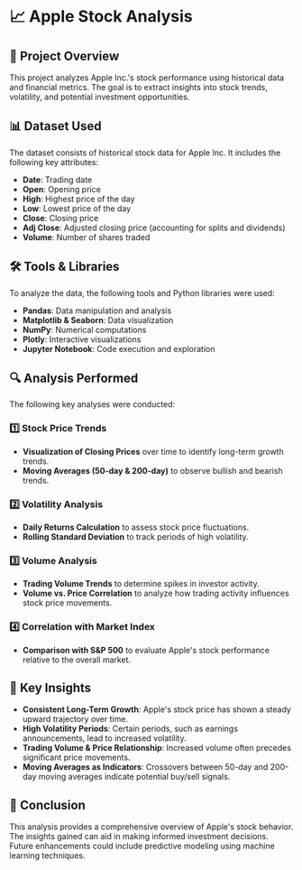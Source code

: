 # 📈 Apple Stock Analysis

## 📌 Project Overview
This project analyzes Apple Inc.'s stock performance using historical data and financial metrics. The goal is to extract insights into stock trends, volatility, and potential investment opportunities.

## 📊 Dataset Used
The dataset consists of historical stock data for Apple Inc. It includes the following key attributes:
- **Date**: Trading date
- **Open**: Opening price
- **High**: Highest price of the day
- **Low**: Lowest price of the day
- **Close**: Closing price
- **Adj Close**: Adjusted closing price (accounting for splits and dividends)
- **Volume**: Number of shares traded

## 🛠 Tools & Libraries
To analyze the data, the following tools and Python libraries were used:
- **Pandas**: Data manipulation and analysis
- **Matplotlib & Seaborn**: Data visualization
- **NumPy**: Numerical computations
- **Plotly**: Interactive visualizations
- **Jupyter Notebook**: Code execution and exploration

## 🔍 Analysis Performed
The following key analyses were conducted:

### 1️⃣ Stock Price Trends
- **Visualization of Closing Prices** over time to identify long-term growth trends.
- **Moving Averages (50-day & 200-day)** to observe bullish and bearish trends.

### 2️⃣ Volatility Analysis
- **Daily Returns Calculation** to assess stock price fluctuations.
- **Rolling Standard Deviation** to track periods of high volatility.

### 3️⃣ Volume Analysis
- **Trading Volume Trends** to determine spikes in investor activity.
- **Volume vs. Price Correlation** to analyze how trading activity influences stock price movements.

### 4️⃣ Correlation with Market Index
- **Comparison with S&P 500** to evaluate Apple's stock performance relative to the overall market.

## 📌 Key Insights
- **Consistent Long-Term Growth**: Apple's stock price has shown a steady upward trajectory over time.
- **High Volatility Periods**: Certain periods, such as earnings announcements, lead to increased volatility.
- **Trading Volume & Price Relationship**: Increased volume often precedes significant price movements.
- **Moving Averages as Indicators**: Crossovers between 50-day and 200-day moving averages indicate potential buy/sell signals.

## 🚀 Conclusion
This analysis provides a comprehensive overview of Apple's stock behavior. The insights gained can aid in making informed investment decisions. Future enhancements could include predictive modeling using machine learning techniques.
